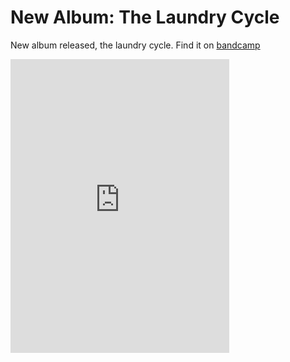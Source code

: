 # New Album: The Laundry Cycle

New album released, the laundry cycle. Find it on [bandcamp](https://jessespillane.bandcamp.com/album/the-laundry-cycle)

<iframe style="border: 0; width: 350px; height: 470px;" src="https://bandcamp.com/EmbeddedPlayer/album=701688153/size=large/bgcol=ffffff/linkcol=0687f5/tracklist=false/transparent=true/" seamless><a href="http://jessespillane.bandcamp.com/album/the-laundry-cycle">The Laundry Cycle by Jesse Spillane</a></iframe>
